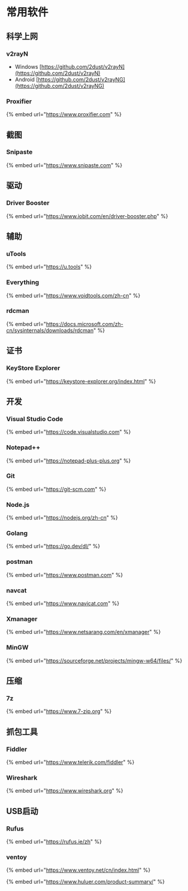 # 常用软件

## 科学上网

### v2rayN

* Windows [https://github.com/2dust/v2rayN](https://github.com/2dust/v2rayN)
* Android [https://github.com/2dust/v2rayNG](https://github.com/2dust/v2rayNG)

### Proxifier

{% embed url="https://www.proxifier.com" %}

## 截图

### Snipaste

{% embed url="https://www.snipaste.com" %}

## 驱动

### Driver Booster

{% embed url="https://www.iobit.com/en/driver-booster.php" %}

## 辅助

### uTools

{% embed url="https://u.tools" %}

### Everything <a href="#everything" id="everything"></a>

{% embed url="https://www.voidtools.com/zh-cn" %}

### rdcman

{% embed url="https://docs.microsoft.com/zh-cn/sysinternals/downloads/rdcman" %}

## 证书

### KeyStore Explorer

{% embed url="https://keystore-explorer.org/index.html" %}

## 开发

### Visual Studio Code

{% embed url="https://code.visualstudio.com" %}

### Notepad++

{% embed url="https://notepad-plus-plus.org" %}

### Git

{% embed url="https://git-scm.com" %}

### Node.js

{% embed url="https://nodejs.org/zh-cn" %}

### Golang

{% embed url="https://go.dev/dl/" %}

### postman

{% embed url="https://www.postman.com" %}

### navcat

{% embed url="https://www.navicat.com" %}

### **Xmanager**

{% embed url="https://www.netsarang.com/en/xmanager" %}

### MinGW

{% embed url="https://sourceforge.net/projects/mingw-w64/files/" %}

## 压缩

### 7z

{% embed url="https://www.7-zip.org" %}

## 抓包工具

### Fiddler

{% embed url="https://www.telerik.com/fiddler" %}

### Wireshark

{% embed url="https://www.wireshark.org" %}

## USB启动

### Rufus

{% embed url="https://rufus.ie/zh" %}

### ventoy

{% embed url="https://www.ventoy.net/cn/index.html" %}



{% embed url="https://www.huluer.com/product-summary/" %}
